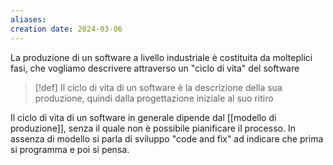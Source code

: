 ```yaml
---
aliases: 
creation date: 2024-03-06
---
```


La produzione di un software a livello industriale è costituita da molteplici fasi, che vogliamo descrivere attraverso un "ciclo di vita" del software

>[!def]
>Il ciclo di vita di un software è la descrizione della sua produzione, quindi dalla progettazione iniziale al suo ritiro


Il ciclo di vita di un software in generale dipende dal [[modello di produzione]], senza il quale non è possibile pianificare il processo. In assenza di modello si parla di sviluppo "code and fix" ad indicare che prima si programma e poi si pensa.